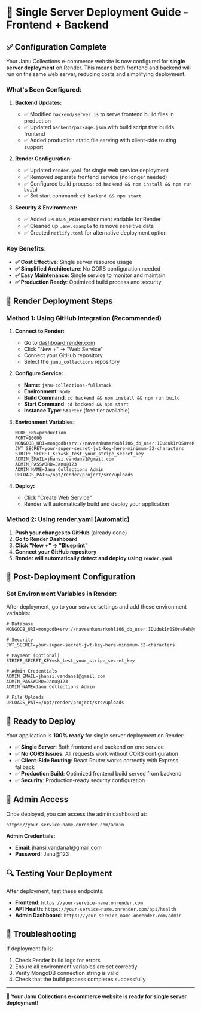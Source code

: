 # 🚀 Single Server Deployment Guide - Frontend + Backend

## ✅ **Configuration Complete**

Your Janu Collections e-commerce website is now configured for **single server deployment** on Render. This means both frontend and backend will run on the same web server, reducing costs and simplifying deployment.

### **What's Been Configured:**

1. **Backend Updates:**
   - ✅ Modified `backend/server.js` to serve frontend build files in production
   - ✅ Updated `backend/package.json` with build script that builds frontend
   - ✅ Added production static file serving with client-side routing support

2. **Render Configuration:**
   - ✅ Updated `render.yaml` for single web service deployment
   - ✅ Removed separate frontend service (no longer needed)
   - ✅ Configured build process: `cd backend && npm install && npm run build`
   - ✅ Set start command: `cd backend && npm start`

3. **Security & Environment:**
   - ✅ Added `UPLOADS_PATH` environment variable for Render
   - ✅ Cleaned up `.env.example` to remove sensitive data
   - ✅ Created `netlify.toml` for alternative deployment option

### **Key Benefits:**
- **✅ Cost Effective**: Single server resource usage
- **✅ Simplified Architecture**: No CORS configuration needed
- **✅ Easy Maintenance**: Single service to monitor and maintain
- **✅ Production Ready**: Optimized build process and security

## 🚀 **Render Deployment Steps**

### **Method 1: Using GitHub Integration (Recommended)**

1. **Connect to Render:**
   - Go to [dashboard.render.com](https://dashboard.render.com)
   - Click "New +" → "Web Service"
   - Connect your GitHub repository
   - Select the `janu_collections` repository

2. **Configure Service:**
   - **Name**: `janu-collections-fullstack`
   - **Environment**: `Node`
   - **Build Command**: `cd backend && npm install && npm run build`
   - **Start Command**: `cd backend && npm start`
   - **Instance Type**: `Starter` (free tier available)

3. **Environment Variables:**
   ```
   NODE_ENV=production
   PORT=10000
   MONGODB_URI=mongodb+srv://naveenkumarkohli06_db_user:IDUdukIr0SOreReh@cluster1.suhljwx.mongodb.net/Sagarika
   JWT_SECRET=your-super-secret-jwt-key-here-minimum-32-characters
   STRIPE_SECRET_KEY=sk_test_your_stripe_secret_key
   ADMIN_EMAIL=jhansi.vandana1@gmail.com
   ADMIN_PASSWORD=Janu@123
   ADMIN_NAME=Janu Collections Admin
   UPLOADS_PATH=/opt/render/project/src/uploads
   ```

4. **Deploy:**
   - Click "Create Web Service"
   - Render will automatically build and deploy your application

### **Method 2: Using render.yaml (Automatic)**

1. **Push your changes to GitHub** (already done)
2. **Go to Render Dashboard**
3. **Click "New +" → "Blueprint"**
4. **Connect your GitHub repository**
5. **Render will automatically detect and deploy using `render.yaml`**

## 🔧 **Post-Deployment Configuration**

### **Set Environment Variables in Render:**
After deployment, go to your service settings and add these environment variables:

```
# Database
MONGODB_URI=mongodb+srv://naveenkumarkohli06_db_user:IDUdukIr0SOreReh@cluster1.suhljwx.mongodb.net/Sagarika

# Security
JWT_SECRET=your-super-secret-jwt-key-here-minimum-32-characters

# Payment (Optional)
STRIPE_SECRET_KEY=sk_test_your_stripe_secret_key

# Admin Credentials
ADMIN_EMAIL=jhansi.vandana1@gmail.com
ADMIN_PASSWORD=Janu@123
ADMIN_NAME=Janu Collections Admin

# File Uploads
UPLOADS_PATH=/opt/render/project/src/uploads
```

## 🎯 **Ready to Deploy**

Your application is **100% ready** for single server deployment on Render:

- ✅ **Single Server**: Both frontend and backend on one service
- ✅ **No CORS Issues**: All requests work without CORS configuration
- ✅ **Client-Side Routing**: React Router works correctly with Express fallback
- ✅ **Production Build**: Optimized frontend build served from backend
- ✅ **Security**: Production-ready security configuration

## 📝 **Admin Access**

Once deployed, you can access the admin dashboard at:
```
https://your-service-name.onrender.com/admin
```

**Admin Credentials:**
- **Email**: jhansi.vandana1@gmail.com
- **Password**: Janu@123

## 🔍 **Testing Your Deployment**

After deployment, test these endpoints:
- **Frontend**: `https://your-service-name.onrender.com`
- **API Health**: `https://your-service-name.onrender.com/api/health`
- **Admin Dashboard**: `https://your-service-name.onrender.com/admin`

## 🚨 **Troubleshooting**

If deployment fails:
1. Check Render build logs for errors
2. Ensure all environment variables are set correctly
3. Verify MongoDB connection string is valid
4. Check that the build process completes successfully

---

**🎉 Your Janu Collections e-commerce website is ready for single server deployment!**
